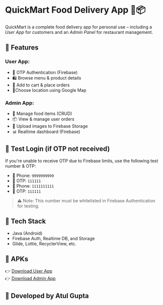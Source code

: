 # QuickMart Food Delivery App 🍔📦

QuickMart is a complete food delivery app for personal use – including a *User App* for customers and an *Admin Panel* for restaurant management.

## 🚀 Features

### User App:
- 🔐 OTP Authentication (Firebase)
- 🛍 Browse menu & product details
- 🛒 Add to cart & place orders
- 📍Choose location using Google Map

### Admin App:
- 🧾 Manage food items (CRUD)
- 📦 View & manage user orders
- 📸 Upload images to Firebase Storage
- 📊 Realtime dashboard (Firebase)

## 📲 Test Login (if OTP not received)
If you're unable to receive OTP due to Firebase limits, use the following test number & OTP:

- 📱 Phone: `9999999999`  
- 🔑 OTP: `111111`
- 📱 Phone: `1111111111`  
- 🔑 OTP: `111111`
 

> ⚠️ Note: This number must be whitelisted in Firebase Authentication for testing.

## 🧱 Tech Stack
- Java (Android)
- Firebase Auth, Realtime DB, and Storage
- Glide, Lottie, RecyclerView, etc.

## 🔗 APKs
👉 [Download User App](https://github.com/AtulGupta8097/QuickMart/releases/download/v1.0.0/app-release.apk)  
👉 [Download Admin App](https://github.com/AtulGupta8097/QuickMart/releases/download/v1.0.0-admin/app-debug.apk)

## 🔐 Developed by Atul Gupta
